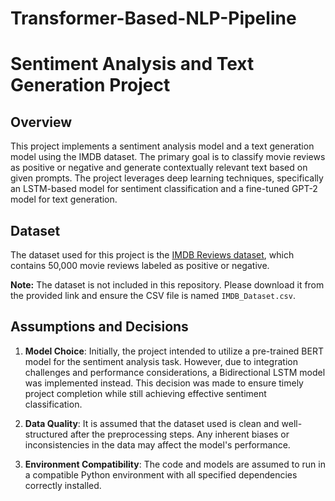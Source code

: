 # Transformer-Based-NLP-Pipeline

# Sentiment Analysis and Text Generation Project

## Overview
This project implements a sentiment analysis model and a text generation model using the IMDB dataset. The primary goal is to classify movie reviews as positive or negative and generate contextually relevant text based on given prompts. The project leverages deep learning techniques, specifically an LSTM-based model for sentiment classification and a fine-tuned GPT-2 model for text generation.

## Dataset
The dataset used for this project is the [IMDB Reviews dataset](https://www.kaggle.com/datasets/lakshmi25npathi/imdb-dataset-of-50k-movie-reviews), which contains 50,000 movie reviews labeled as positive or negative. 

**Note:** The dataset is not included in this repository. Please download it from the provided link and ensure the CSV file is named `IMDB_Dataset.csv`.

## Assumptions and Decisions

1. **Model Choice**: Initially, the project intended to utilize a pre-trained BERT model for the sentiment analysis task. However, due to integration challenges and performance considerations, a Bidirectional LSTM model was implemented instead. This decision was made to ensure timely project completion while still achieving effective sentiment classification.

2. **Data Quality**: It is assumed that the dataset used is clean and well-structured after the preprocessing steps. Any inherent biases or inconsistencies in the data may affect the model's performance.

3. **Environment Compatibility**: The code and models are assumed to run in a compatible Python environment with all specified dependencies correctly installed.
